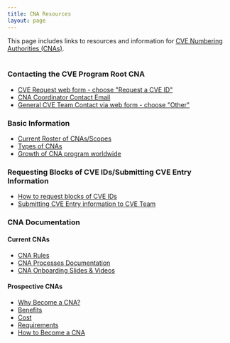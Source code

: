 ```yaml
---
title: CNA Resources
layout: page
---
```

This page includes links to resources and information for [CVE Numbering Authorities (CNAs)](https://cve.mitre.org/cve/cna.html).    
&nbsp;    
                               
### Contacting the CVE Program Root CNA
* [CVE Request web form - choose "Request a CVE ID"](https://cveform.mitre.org/)
* [CNA Coordinator Contact Email](mailto:cna-coordinator@mitre.org)
* [General CVE Team Contact via web form - choose "Other"](https://cveform.mitre.org/)
                               
### Basic Information                       
* [Current Roster of CNAs/Scopes](https://cve.mitre.org/cve/request_id.html#cna_participants)
* [Types of CNAs](https://cve.mitre.org/cve/cna.html#cna_types)
* [Growth of CNA program worldwide](https://cve.mitre.org/cve/cna.html#cnas_growth)
                               
### Requesting Blocks of CVE IDs/Submitting CVE Entry Information
* [How to request blocks of CVE IDs](https://cve.mitre.org/about/faqs.html#request_blocks_of_cve_ids)
* [Submitting CVE Entry information to CVE Team](https://cve.mitre.org/cve/cna.html#submitting_cve_entry_info)
                               
### CNA Documentation
#### Current CNAs
* [CNA Rules](https://cve.mitre.org/cve/cna/rules.html)
* [CNA Processes Documentation](/docs/cna/processes_documentation/index.html)
* [CNA Onboarding Slides & Videos](https://cve.mitre.org/cve/cna.html#new_cna_onboarding)
                 
#### Prospective CNAs
* [Why Become a CNA?](https://cve.mitre.org/cve/cna.html#why_become_a_cna)
* [Benefits](https://cve.mitre.org/cve/cna.html#why_become_a_cna)
* [Cost](https://cve.mitre.org/cve/cna.html#why_become_a_cna)
* [Requirements](https://cve.mitre.org/cve/cna.html#why_become_a_cna)
* [How to Become a CNA](https://cve.mitre.org/cve/cna.html#become_a_cna)
                              

